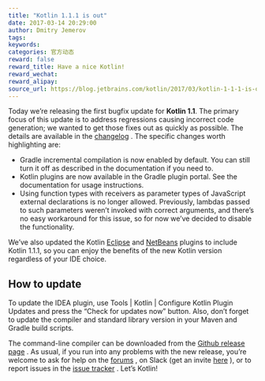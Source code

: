 ```yaml
---
title: "Kotlin 1.1.1 is out"
date: 2017-03-14 20:29:00
author: Dmitry Jemerov
tags:
keywords:
categories: 官方动态
reward: false
reward_title: Have a nice Kotlin!
reward_wechat:
reward_alipay:
source_url: https://blog.jetbrains.com/kotlin/2017/03/kotlin-1-1-1-is-out/
---
```


Today we’re releasing the first bugfix update for <strong>Kotlin 1.1</strong>. The primary focus of this update is to address regressions causing incorrect code generation; we wanted to get those fixes out as quickly as possible. The details are available in the [changelog](https://github.com/JetBrains/kotlin/blob/1.1.1/ChangeLog.md) .
The specific changes worth highlighting are:

* Gradle incremental compilation is now enabled by default. You can still turn it off as described in the documentation if you need to.
* Kotlin plugins are now available in the Gradle plugin portal. See the documentation for usage instructions.
* Using function types with receivers as parameter types of JavaScript external declarations is no longer allowed. Previously, lambdas passed to such parameters weren’t invoked with correct arguments, and there’s no easy workaround for this issue, so for now we’ve decided to disable the functionality.

We’ve also updated the Kotlin [Eclipse](https://marketplace.eclipse.org/content/kotlin-plugin-eclipse) and [NetBeans](http://plugins.netbeans.org/plugin/68590/kotlin) plugins to include Kotlin 1.1.1, so you can enjoy the benefits of the new Kotlin version regardless of your IDE choice.
## How to update

To update the IDEA plugin, use Tools | Kotlin | Configure Kotlin Plugin Updates and press the “Check for updates now” button. Also, don’t forget to update the compiler and standard library version in your Maven and Gradle build scripts.<br/>

The command-line compiler can be downloaded from the [Github release page](https://github.com/JetBrains/kotlin/releases/tag/v1.1.1) .
As usual, if you run into any problems with the new release, you’re welcome to ask for help on the [forums](https://discuss.kotlinlang.org/) , on Slack (get an invite [here](http://kotlinslackin.herokuapp.com/) ), or to report issues in the [issue tracker](https://youtrack.jetbrains.com/issues/KT) .
Let’s Kotlin!
